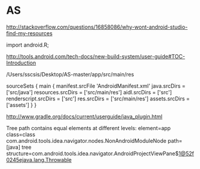 AS
==
http://stackoverflow.com/questions/16858086/why-wont-android-studio-find-my-resources

import android.R;

http://tools.android.com/tech-docs/new-build-system/user-guide#TOC-Introduction

/Users/sscsis/Desktop/AS-master/app/src/main/res



sourceSets {
    main {
        manifest.srcFile 'AndroidManifest.xml'
        java.srcDirs = ['src/java']
        resources.srcDirs = ['src/main/res']
        aidl.srcDirs = ['src']
        renderscript.srcDirs = ['src']
        res.srcDirs = ['src/main/res']
        assets.srcDirs = ['assets']
    }
}



http://www.gradle.org/docs/current/userguide/java_plugin.html

Tree path contains equal elements at different levels: element=app class=class com.android.tools.idea.navigator.nodes.NonAndroidModuleNode path=[java] tree structure=com.android.tools.idea.navigator.AndroidProjectViewPane$1@52f0245ejava.lang.Throwable
